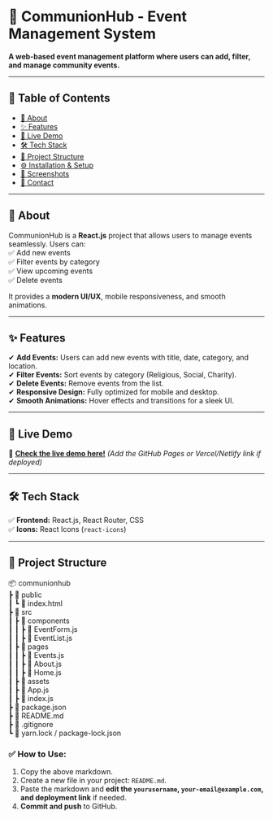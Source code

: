 # 📌 CommunionHub - Event Management System  
**A web-based event management platform where users can add, filter, and manage community events.**  

---

## 📜 Table of Contents
- [📌 About](#-about)
- [✨ Features](#-features)
- [🚀 Live Demo](#-live-demo)
- [🛠️ Tech Stack](#️-tech-stack)
- [📂 Project Structure](#-project-structure)
- [⚙️ Installation & Setup](#-installation--setup)
- [📸 Screenshots](#-screenshots)
- [📧 Contact](#-contact)

---

## 📌 About  
CommunionHub is a **React.js** project that allows users to manage events seamlessly. Users can:  
✅ Add new events  
✅ Filter events by category  
✅ View upcoming events  
✅ Delete events  

It provides a **modern UI/UX**, mobile responsiveness, and smooth animations.

---

## ✨ Features  
✔ **Add Events:** Users can add new events with title, date, category, and location.  
✔ **Filter Events:** Sort events by category (Religious, Social, Charity).  
✔ **Delete Events:** Remove events from the list.  
✔ **Responsive Design:** Fully optimized for mobile and desktop.  
✔ **Smooth Animations:** Hover effects and transitions for a sleek UI.  

---

## 🚀 Live Demo  
🔗 **[Check the live demo here!](#)** *(Add the GitHub Pages or Vercel/Netlify link if deployed)*  

---

## 🛠️ Tech Stack  
✅ **Frontend:** React.js, React Router, CSS  
✅ **Icons:** React Icons (`react-icons`)  

---

## 📂 Project Structure
📦 communionhub  
 ┣ 📂 public  
 ┃ ┗ 📜 index.html  
 ┣ 📂 src  
 ┃ ┣ 📂 components  
 ┃ ┃ ┣ 📜 EventForm.js  
 ┃ ┃ ┣ 📜 EventList.js  
 ┃ ┣ 📂 pages  
 ┃ ┃ ┣ 📜 Events.js  
 ┃ ┃ ┣ 📜 About.js  
 ┃ ┃ ┣ 📜 Home.js  
 ┃ ┣ 📂 assets  
 ┃ ┣ 📜 App.js  
 ┃ ┣ 📜 index.js  
 ┣ 📜 package.json  
 ┣ 📜 README.md  
 ┣ 📜 .gitignore  
 ┗ 📜 yarn.lock / package-lock.json  


### ✅ How to Use:
1. Copy the above markdown.
2. Create a new file in your project: `README.md`.
3. Paste the markdown and **edit the `yourusername`, `your-email@example.com`, and deployment link** if needed.
4. **Commit and push** to GitHub.  

